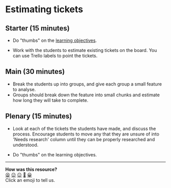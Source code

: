 # Estimating tickets

## Starter (15 minutes)

* Do "thumbs" on the [learning objectives](README.md#learning-objectives).

* Work with the students to estimate existing tickets on the board. You can use Trello labels to point the tickets.

## Main (30 minutes)

* Break the students up into groups, and give each group a small feature to analyse.
* Groups should break down the feature into small chunks and estimate how long they will take to complete.

## Plenary (15 minutes)

* Look at each of the tickets the students have made, and discuss the process. Encourage students to move any that they are unsure of into 'Needs research' column until they can be properly researched and understood.

* Do "thumbs" on the learning objectives.

<!-- BEGIN GENERATED SECTION DO NOT EDIT -->

---

**How was this resource?**  
[😫](https://airtable.com/shrUJ3t7KLMqVRFKR?prefill_Repository=skills-workshops&prefill_File=week-8/estimating_tickets/COACH_INSTRUCTIONS.md&prefill_Sentiment=😫) [😕](https://airtable.com/shrUJ3t7KLMqVRFKR?prefill_Repository=skills-workshops&prefill_File=week-8/estimating_tickets/COACH_INSTRUCTIONS.md&prefill_Sentiment=😕) [😐](https://airtable.com/shrUJ3t7KLMqVRFKR?prefill_Repository=skills-workshops&prefill_File=week-8/estimating_tickets/COACH_INSTRUCTIONS.md&prefill_Sentiment=😐) [🙂](https://airtable.com/shrUJ3t7KLMqVRFKR?prefill_Repository=skills-workshops&prefill_File=week-8/estimating_tickets/COACH_INSTRUCTIONS.md&prefill_Sentiment=🙂) [😀](https://airtable.com/shrUJ3t7KLMqVRFKR?prefill_Repository=skills-workshops&prefill_File=week-8/estimating_tickets/COACH_INSTRUCTIONS.md&prefill_Sentiment=😀)  
Click an emoji to tell us.

<!-- END GENERATED SECTION DO NOT EDIT -->
